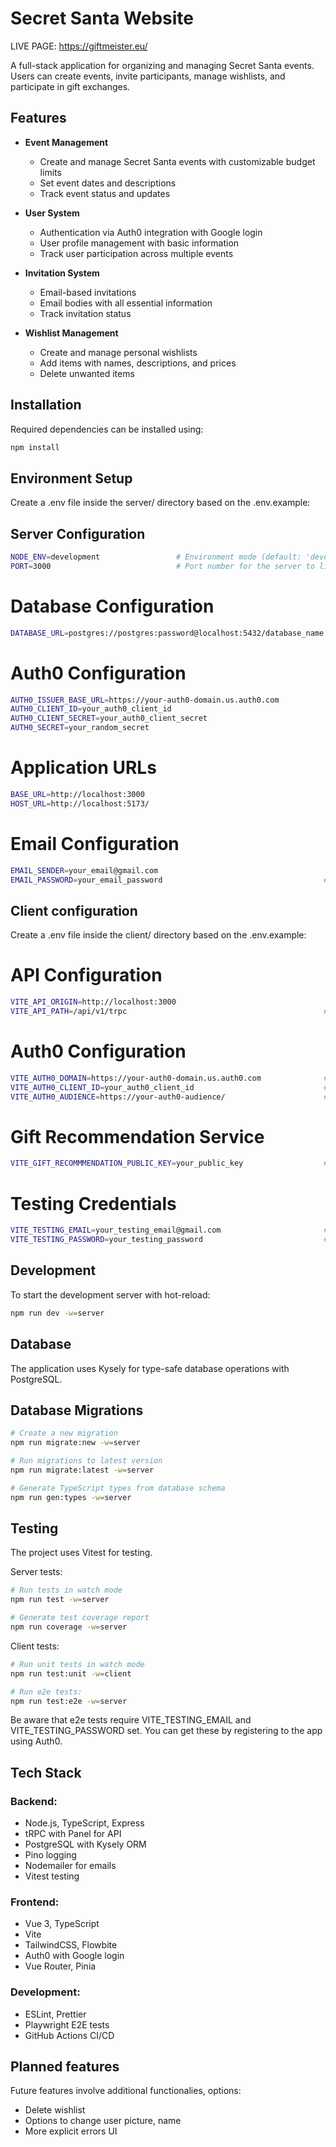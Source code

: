 # Secret Santa Website

LIVE PAGE: https://giftmeister.eu/

A full-stack application for organizing and managing Secret Santa events. Users can create events, invite participants, manage wishlists, and participate in gift exchanges.

## Features
- **Event Management**
  - Create and manage Secret Santa events with customizable budget limits
  - Set event dates and descriptions
  - Track event status and updates

- **User System**
  - Authentication via Auth0 integration with Google login
  - User profile management with basic information
  - Track user participation across multiple events

- **Invitation System**
  - Email-based invitations
  - Email bodies with all essential information
  - Track invitation status

- **Wishlist Management**
  - Create and manage personal wishlists
  - Add items with names, descriptions, and prices
  - Delete unwanted items

## Installation
Required dependencies can be installed using:
```bash
npm install
```

## Environment Setup
Create a .env file inside the server/ directory based on the .env.example:

## Server Configuration
```bash
NODE_ENV=development                 # Environment mode (default: 'development')
PORT=3000                            # Port number for the server to listen on
```

# Database Configuration
```bash
DATABASE_URL=postgres://postgres:password@localhost:5432/database_name  # PostgreSQL connection string
```

# Auth0 Configuration
```bash
AUTH0_ISSUER_BASE_URL=https://your-auth0-domain.us.auth0.com           # Auth0 issuer base URL
AUTH0_CLIENT_ID=your_auth0_client_id                                   # Auth0 client ID
AUTH0_CLIENT_SECRET=your_auth0_client_secret                           # Auth0 client secret
AUTH0_SECRET=your_random_secret                                        # Secure secret for Auth0 sessions
```

# Application URLs
```bash
BASE_URL=http://localhost:3000                                         # Base URL for the server
HOST_URL=http://localhost:5173/                                        # URL for the client app
```

# Email Configuration
```bash
EMAIL_SENDER=your_email@gmail.com                                      # Sender email address
EMAIL_PASSWORD=your_email_password                                    # Email password (use app-specific password if needed)
```

## Client configuration
Create a .env file inside the client/ directory based on the .env.example:

# API Configuration
```bash
VITE_API_ORIGIN=http://localhost:3000                                  # Origin URL of the API
VITE_API_PATH=/api/v1/trpc                                            # API path for tRPC
```

# Auth0 Configuration
```bash
VITE_AUTH0_DOMAIN=https://your-auth0-domain.us.auth0.com              # Auth0 domain
VITE_AUTH0_CLIENT_ID=your_auth0_client_id                             # Auth0 client ID
VITE_AUTH0_AUDIENCE=https://your-auth0-audience/                      # Auth0 audience for API access
```

# Gift Recommendation Service
```bash
VITE_GIFT_RECOMMMENDATION_PUBLIC_KEY=your_public_key                  # Public key for gift recommendation service
```

# Testing Credentials
```bash
VITE_TESTING_EMAIL=your_testing_email@gmail.com                       # Test email for development/testing
VITE_TESTING_PASSWORD=your_testing_password                           # Test password for development/testing
```

## Development
To start the development server with hot-reload:
```bash
npm run dev -w=server
```

## Database
The application uses Kysely for type-safe database operations with PostgreSQL.

## Database Migrations
```bash
# Create a new migration
npm run migrate:new -w=server

# Run migrations to latest version
npm run migrate:latest -w=server

# Generate TypeScript types from database schema
npm run gen:types -w=server
```

## Testing
The project uses Vitest for testing.

Server tests:
```bash
# Run tests in watch mode
npm run test -w=server

# Generate test coverage report
npm run coverage -w=server
```
Client tests:
```bash
# Run unit tests in watch mode
npm run test:unit -w=client

# Run e2e tests:
npm run test:e2e -w=server
```

Be aware that e2e tests require VITE_TESTING_EMAIL and VITE_TESTING_PASSWORD set. You can get these by registering to the app using Auth0.


## Tech Stack
### Backend:

- Node.js, TypeScript, Express
- tRPC with Panel for API
- PostgreSQL with Kysely ORM
- Pino logging
- Nodemailer for emails
- Vitest testing

### Frontend:

- Vue 3, TypeScript
- Vite
- TailwindCSS, Flowbite
- Auth0 with Google login
- Vue Router, Pinia

### Development:

- ESLint, Prettier
- Playwright E2E tests
- GitHub Actions CI/CD

## Planned features
Future features involve additional functionalies, options:
- Delete wishlist
- Options to change user picture, name
- More explicit errors UI
  
